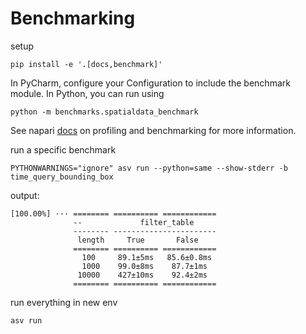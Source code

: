 # Benchmarking

setup
```
pip install -e '.[docs,benchmark]'
```

In PyCharm, configure your Configuration to include the benchmark module. In Python, you can run using
```
python -m benchmarks.spatialdata_benchmark
```


See napari [docs](https://napari.org/stable/developers/contributing/performance/benchmarks.html) on profiling and benchmarking for more information.

run a specific benchmark
```
PYTHONWARNINGS="ignore" asv run --python=same --show-stderr -b time_query_bounding_box
```
output:
```
[100.00%] ··· ======== ========== ============
              --             filter_table
              -------- -----------------------
               length     True       False
              ======== ========== ============
                100     89.1±5ms   85.6±0.8ms
                1000    99.0±8ms    87.7±1ms
               10000    427±10ms    92.4±2ms
              ======== ========== ============
```

run everything in new env
```
asv run
```
